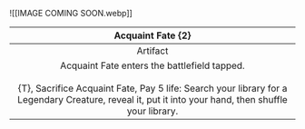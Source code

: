 ![[IMAGE COMING SOON.webp]]

|                                                                                             Acquaint Fate {2}                                                                                              |
|:----------------------------------------------------------------------------------------------------------------------------------------------------------------------------------------------------------:|
|                                                                                                  Artifact                                                                                                  |
| Acquaint Fate enters the battlefield tapped.<br> <br> {T}, Sacrifice Acquaint Fate, Pay 5 life: Search your library for a Legendary Creature, reveal it, put it into your hand, then shuffle your library. |

